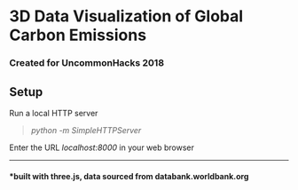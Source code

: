 # 3D Data Visualization of Global Carbon Emissions 
### Created for UncommonHacks 2018

## Setup

Run a local HTTP server 
><em>python -m SimpleHTTPServer</em>

Enter the URL <em>localhost:8000</em> in your web browser

---

#### *built with three.js, data sourced from databank.worldbank.org



